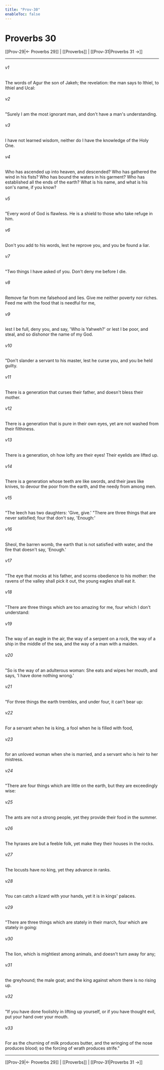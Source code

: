 ```yaml
---
title: "Prov-30"
enableToc: false
---
```

# Proverbs 30

[[Prov-29|← Proverbs 29]] | [[Proverbs]] | [[Prov-31|Proverbs 31 →]]
***



###### v1 
The words of Agur the son of Jakeh; the revelation: the man says to Ithiel, to Ithiel and Ucal: 

###### v2 
"Surely I am the most ignorant man, and don't have a man's understanding. 

###### v3 
I have not learned wisdom, neither do I have the knowledge of the Holy One. 

###### v4 
Who has ascended up into heaven, and descended? Who has gathered the wind in his fists? Who has bound the waters in his garment? Who has established all the ends of the earth? What is his name, and what is his son's name, if you know? 

###### v5 
"Every word of God is flawless. He is a shield to those who take refuge in him. 

###### v6 
Don't you add to his words, lest he reprove you, and you be found a liar. 

###### v7 
"Two things I have asked of you. Don't deny me before I die. 

###### v8 
Remove far from me falsehood and lies. Give me neither poverty nor riches. Feed me with the food that is needful for me, 

###### v9 
lest I be full, deny you, and say, 'Who is Yahweh?' or lest I be poor, and steal, and so dishonor the name of my God. 

###### v10 
"Don't slander a servant to his master, lest he curse you, and you be held guilty. 

###### v11 
There is a generation that curses their father, and doesn't bless their mother. 

###### v12 
There is a generation that is pure in their own eyes, yet are not washed from their filthiness. 

###### v13 
There is a generation, oh how lofty are their eyes! Their eyelids are lifted up. 

###### v14 
There is a generation whose teeth are like swords, and their jaws like knives, to devour the poor from the earth, and the needy from among men. 

###### v15 
"The leech has two daughters: 'Give, give.' "There are three things that are never satisfied; four that don't say, 'Enough:' 

###### v16 
Sheol, the barren womb, the earth that is not satisfied with water, and the fire that doesn't say, 'Enough.' 

###### v17 
"The eye that mocks at his father, and scorns obedience to his mother: the ravens of the valley shall pick it out, the young eagles shall eat it. 

###### v18 
"There are three things which are too amazing for me, four which I don't understand: 

###### v19 
The way of an eagle in the air, the way of a serpent on a rock, the way of a ship in the middle of the sea, and the way of a man with a maiden. 

###### v20 
"So is the way of an adulterous woman: She eats and wipes her mouth, and says, 'I have done nothing wrong.' 

###### v21 
"For three things the earth trembles, and under four, it can't bear up: 

###### v22 
For a servant when he is king, a fool when he is filled with food, 

###### v23 
for an unloved woman when she is married, and a servant who is heir to her mistress. 

###### v24 
"There are four things which are little on the earth, but they are exceedingly wise: 

###### v25 
The ants are not a strong people, yet they provide their food in the summer. 

###### v26 
The hyraxes are but a feeble folk, yet make they their houses in the rocks. 

###### v27 
The locusts have no king, yet they advance in ranks. 

###### v28 
You can catch a lizard with your hands, yet it is in kings' palaces. 

###### v29 
"There are three things which are stately in their march, four which are stately in going: 

###### v30 
The lion, which is mightiest among animals, and doesn't turn away for any; 

###### v31 
the greyhound; the male goat; and the king against whom there is no rising up. 

###### v32 
"If you have done foolishly in lifting up yourself, or if you have thought evil, put your hand over your mouth. 

###### v33 
For as the churning of milk produces butter, and the wringing of the nose produces blood; so the forcing of wrath produces strife."

***
[[Prov-29|← Proverbs 29]] | [[Proverbs]] | [[Prov-31|Proverbs 31 →]]
